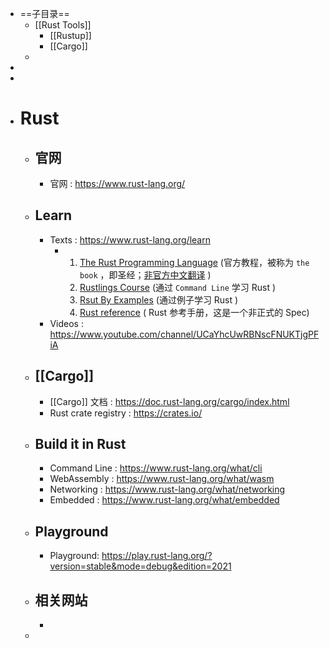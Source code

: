 - ==子目录==
	- [[Rust Tools]]
		- [[Rustup]]
		- [[Cargo]]
	-
-
-
- # Rust
	- ## 官网
		- 官网 : https://www.rust-lang.org/
	- ## Learn
		- Texts : https://www.rust-lang.org/learn
			- 1. [The Rust Programming Language](https://doc.rust-lang.org/book/)  (官方教程，被称为 `the book` ，即圣经；[非官方中文翻译](https://kaisery.github.io/trpl-zh-cn/) )
			  2. [Rustlings Course](https://github.com/rust-lang/rustlings/) (通过 `Command Line` 学习 Rust )
			  3. [Rsut By Examples](https://doc.rust-lang.org/stable/rust-by-example/) (通过例子学习 Rust )
			  4. [Rust reference](https://doc.rust-lang.org/reference/index.html) ( Rust 参考手册，这是一个非正式的 Spec)
		- Videos : https://www.youtube.com/channel/UCaYhcUwRBNscFNUKTjgPFiA
	- ## [[Cargo]]
		- [[Cargo]] 文档 : https://doc.rust-lang.org/cargo/index.html
		- Rust crate registry : https://crates.io/
	- ## Build it in Rust
		- Command Line : https://www.rust-lang.org/what/cli
		- WebAssembly : https://www.rust-lang.org/what/wasm
		- Networking : https://www.rust-lang.org/what/networking
		- Embedded : https://www.rust-lang.org/what/embedded
	- ## Playground
		- Playground: https://play.rust-lang.org/?version=stable&mode=debug&edition=2021
	- ## 相关网站
		-
	-